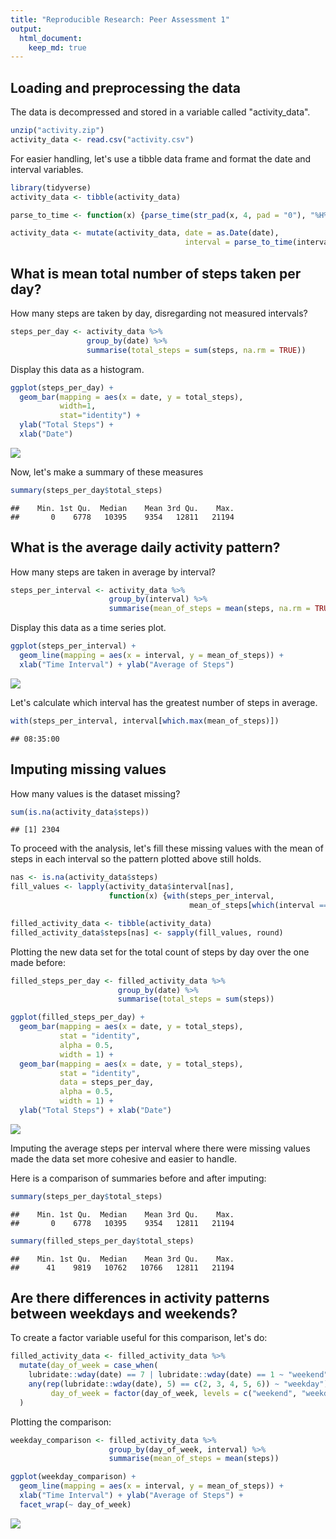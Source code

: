 ```yaml
---
title: "Reproducible Research: Peer Assessment 1"
output: 
  html_document:
    keep_md: true
---
```



## Loading and preprocessing the data

The data is decompressed and stored in a variable called "activity_data".

```r
unzip("activity.zip")
activity_data <- read.csv("activity.csv")
```

For easier handling, let's use a tibble data frame and format the date and
interval variables.

```r
library(tidyverse)
activity_data <- tibble(activity_data)

parse_to_time <- function(x) {parse_time(str_pad(x, 4, pad = "0"), "%H%M")}

activity_data <- mutate(activity_data, date = as.Date(date),
                                       interval = parse_to_time(interval))
```

## What is mean total number of steps taken per day?

How many steps are taken by day, disregarding not measured intervals?

```r
steps_per_day <- activity_data %>%
                 group_by(date) %>%
                 summarise(total_steps = sum(steps, na.rm = TRUE))
```

Display this data as a histogram.

```r
ggplot(steps_per_day) + 
  geom_bar(mapping = aes(x = date, y = total_steps), 
           width=1,
           stat="identity") +
  ylab("Total Steps") +
  xlab("Date")
```

![](PA1_template_files/figure-html/histogram-1.png)<!-- -->

Now, let's make a summary of these measures

```r
summary(steps_per_day$total_steps)
```

```
##    Min. 1st Qu.  Median    Mean 3rd Qu.    Max. 
##       0    6778   10395    9354   12811   21194
```


## What is the average daily activity pattern?

How many steps are taken in average by interval?

```r
steps_per_interval <- activity_data %>%
                      group_by(interval) %>%
                      summarise(mean_of_steps = mean(steps, na.rm = TRUE))
```

Display this data as a time series plot.

```r
ggplot(steps_per_interval) +
  geom_line(mapping = aes(x = interval, y = mean_of_steps)) +
  xlab("Time Interval") + ylab("Average of Steps")
```

![](PA1_template_files/figure-html/time_series-1.png)<!-- -->

Let's calculate which interval has the greatest number of steps in average.

```r
with(steps_per_interval, interval[which.max(mean_of_steps)])
```

```
## 08:35:00
```

## Imputing missing values

How many values is the dataset missing?

```r
sum(is.na(activity_data$steps))
```

```
## [1] 2304
```

To proceed with the analysis, let's fill these missing values with the mean of
steps in each interval so the pattern plotted above still holds.

```r
nas <- is.na(activity_data$steps)
fill_values <- lapply(activity_data$interval[nas], 
                      function(x) {with(steps_per_interval,
                                        mean_of_steps[which(interval == x)])})

filled_activity_data <- tibble(activity_data)
filled_activity_data$steps[nas] <- sapply(fill_values, round)
```


Plotting the new data set for the total count of steps by day over the one made
before:

```r
filled_steps_per_day <- filled_activity_data %>%
                        group_by(date) %>%
                        summarise(total_steps = sum(steps))

ggplot(filled_steps_per_day) + 
  geom_bar(mapping = aes(x = date, y = total_steps),
           stat = "identity",
           alpha = 0.5,
           width = 1) +
  geom_bar(mapping = aes(x = date, y = total_steps),
           stat = "identity",
           data = steps_per_day,
           alpha = 0.5,
           width = 1) +
  ylab("Total Steps") + xlab("Date")
```

![](PA1_template_files/figure-html/filled_steps_per_day-1.png)<!-- -->

Imputing the average steps per interval where there were missing values made
the data set more cohesive and easier to handle.

Here is a comparison of summaries before and after imputing:

```r
summary(steps_per_day$total_steps)
```

```
##    Min. 1st Qu.  Median    Mean 3rd Qu.    Max. 
##       0    6778   10395    9354   12811   21194
```

```r
summary(filled_steps_per_day$total_steps)
```

```
##    Min. 1st Qu.  Median    Mean 3rd Qu.    Max. 
##      41    9819   10762   10766   12811   21194
```

## Are there differences in activity patterns between weekdays and weekends?

To create a factor variable useful for this comparison, let's do:

```r
filled_activity_data <- filled_activity_data %>%
  mutate(day_of_week = case_when(
    lubridate::wday(date) == 7 | lubridate::wday(date) == 1 ~ "weekend",
    any(rep(lubridate::wday(date), 5) == c(2, 3, 4, 5, 6)) ~ "weekday"),
         day_of_week = factor(day_of_week, levels = c("weekend", "weekday"))
  )
```

Plotting the comparison:

```r
weekday_comparison <- filled_activity_data %>%
                      group_by(day_of_week, interval) %>%
                      summarise(mean_of_steps = mean(steps))

ggplot(weekday_comparison) +
  geom_line(mapping = aes(x = interval, y = mean_of_steps)) +
  xlab("Time Interval") + ylab("Average of Steps") +
  facet_wrap(~ day_of_week)
```

![](PA1_template_files/figure-html/weekday_vs_weekend-1.png)<!-- -->
